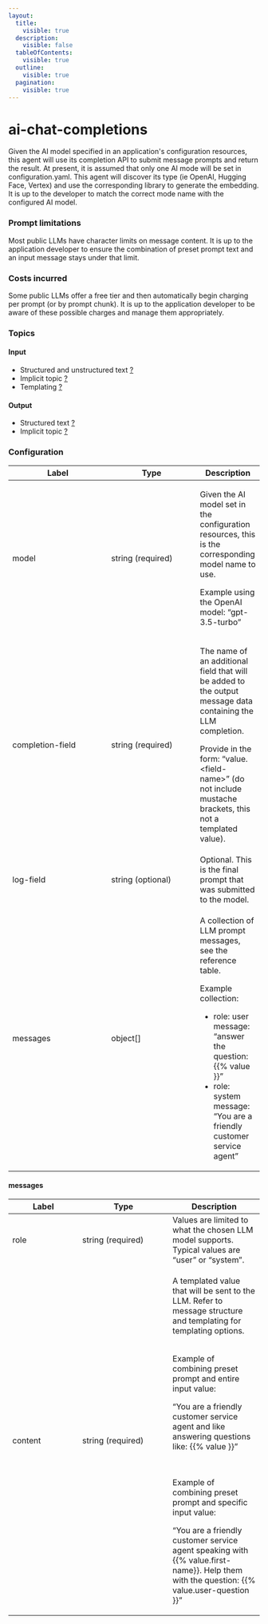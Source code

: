 ```yaml
---
layout:
  title:
    visible: true
  description:
    visible: false
  tableOfContents:
    visible: true
  outline:
    visible: true
  pagination:
    visible: true
---
```


# ai-chat-completions

Given the AI model specified in an application's configuration resources, this agent will use its completion API to submit message prompts and return the result. At present, it is assumed that only one AI mode will be set in configuration.yaml. This agent will discover its type (ie OpenAI, Hugging Face, Vertex) and use the corresponding library to generate the embedding. It is up to the developer to match the correct mode name with the configured AI model.

### Prompt limitations

Most public LLMs have character limits on message content. It is up to the application developer to ensure the combination of preset prompt text and an input message stays under that limit.

### Costs incurred

Some public LLMs offer a free tier and then automatically begin charging per prompt (or by prompt chunk). It is up to the application developer to be aware of these possible charges and manage them appropriately.

### Topics

#### Input

* Structured and unstructured text [?](../agent-messaging.md)
* Implicit topic [?](../agent-messaging.md#implicit-input-and-output-topics)
* Templating [?](../agent-messaging.md#json-text-input)

#### Output

* Structured text [?](../agent-messaging.md)
* Implicit topic [?](../agent-messaging.md#implicit-input-and-output-topics)

### Configuration

<table><thead><tr><th width="182.33333333333331">Label</th><th width="162">Type</th><th>Description</th></tr></thead><tbody><tr><td>model</td><td>string (required)</td><td><p>Given the AI model set in the configuration resources, this is the corresponding model name to use.<br></p><p>Example using the OpenAI model: “gpt-3.5-turbo”</p></td></tr><tr><td>completion-field</td><td>string (required)</td><td><p>The name of an additional field that will be added to the output message data containing the LLM completion.<br></p><p>Provide in the form: “value.&#x3C;field-name>” (do not include mustache brackets, this not a templated value).</p></td></tr><tr><td>log-field</td><td>string (optional)</td><td>Optional. This is the final prompt that was submitted to the model.</td></tr><tr><td>messages</td><td>object[]</td><td><p>A collection of LLM prompt messages, see the reference table.</p><p></p><p>Example collection:</p><ul><li>role: user<br>message: “answer the question: {{% value }}”</li><li>role: system<br>message: “You are a friendly customer service agent”</li></ul></td></tr></tbody></table>

#### messages

<table><thead><tr><th width="124.33333333333331">Label</th><th width="165">Type</th><th>Description</th></tr></thead><tbody><tr><td>role</td><td>string (required)</td><td>Values are limited to what the chosen LLM model supports. Typical values are “user” or “system”.</td></tr><tr><td>content</td><td>string (required)</td><td><p>A templated value that will be sent to the LLM. Refer to message structure and templating for templating options.<br><br></p><p>Example of combining preset prompt and entire input value:</p><p>“You are a friendly customer service agent and like answering questions like: {{% value }}”</p><p><br></p><p>Example of combining preset prompt and specific input value:</p><p>“You are a friendly customer service agent speaking with {{% value.first-name}}. Help them with the question: {{% value.user-question }}”</p></td></tr></tbody></table>
